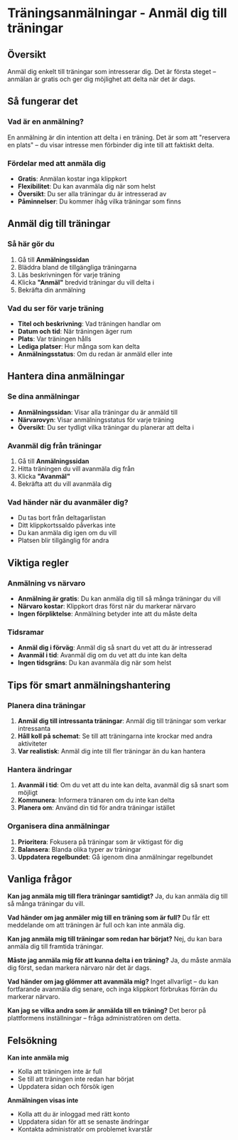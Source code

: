 # Träningsanmälningar - Anmäl dig till träningar

## Översikt

Anmäl dig enkelt till träningar som intresserar dig. Det är första steget – anmälan är gratis och ger dig möjlighet att delta när det är dags.

## Så fungerar det

### Vad är en anmälning?
En anmälning är din intention att delta i en träning. Det är som att "reservera en plats" – du visar intresse men förbinder dig inte till att faktiskt delta.

### Fördelar med att anmäla dig
- **Gratis**: Anmälan kostar inga klippkort
- **Flexibilitet**: Du kan avanmäla dig när som helst
- **Översikt**: Du ser alla träningar du är intresserad av
- **Påminnelser**: Du kommer ihåg vilka träningar som finns

## Anmäl dig till träningar

### Så här gör du
1. Gå till **Anmälningssidan**
2. Bläddra bland de tillgängliga träningarna
3. Läs beskrivningen för varje träning
4. Klicka **"Anmäl"** bredvid träningar du vill delta i
5. Bekräfta din anmälning

### Vad du ser för varje träning
- **Titel och beskrivning**: Vad träningen handlar om
- **Datum och tid**: När träningen äger rum
- **Plats**: Var träningen hålls
- **Lediga platser**: Hur många som kan delta
- **Anmälningsstatus**: Om du redan är anmäld eller inte

## Hantera dina anmälningar

### Se dina anmälningar
- **Anmälningssidan**: Visar alla träningar du är anmäld till
- **Närvarovyn**: Visar anmälningsstatus för varje träning
- **Översikt**: Du ser tydligt vilka träningar du planerar att delta i

### Avanmäl dig från träningar
1. Gå till **Anmälningssidan**
2. Hitta träningen du vill avanmäla dig från
3. Klicka **"Avanmäl"**
4. Bekräfta att du vill avanmäla dig

### Vad händer när du avanmäler dig?
- Du tas bort från deltagarlistan
- Ditt klippkortssaldo påverkas inte
- Du kan anmäla dig igen om du vill
- Platsen blir tillgänglig för andra

## Viktiga regler

### Anmälning vs närvaro
- **Anmälning är gratis**: Du kan anmäla dig till så många träningar du vill
- **Närvaro kostar**: Klippkort dras först när du markerar närvaro
- **Ingen förpliktelse**: Anmälning betyder inte att du måste delta

### Tidsramar
- **Anmäl dig i förväg**: Anmäl dig så snart du vet att du är intresserad
- **Avanmäl i tid**: Avanmäl dig om du vet att du inte kan delta
- **Ingen tidsgräns**: Du kan avanmäla dig när som helst

## Tips för smart anmälningshantering

### Planera dina träningar
1. **Anmäl dig till intressanta träningar**: Anmäl dig till träningar som verkar intressanta
2. **Håll koll på schemat**: Se till att träningarna inte krockar med andra aktiviteter
3. **Var realistisk**: Anmäl dig inte till fler träningar än du kan hantera

### Hantera ändringar
1. **Avanmäl i tid**: Om du vet att du inte kan delta, avanmäl dig så snart som möjligt
2. **Kommunera**: Informera tränaren om du inte kan delta
3. **Planera om**: Använd din tid för andra träningar istället

### Organisera dina anmälningar
1. **Prioritera**: Fokusera på träningar som är viktigast för dig
2. **Balansera**: Blanda olika typer av träningar
3. **Uppdatera regelbundet**: Gå igenom dina anmälningar regelbundet

## Vanliga frågor

**Kan jag anmäla mig till flera träningar samtidigt?**
Ja, du kan anmäla dig till så många träningar du vill.

**Vad händer om jag anmäler mig till en träning som är full?**
Du får ett meddelande om att träningen är full och kan inte anmäla dig.

**Kan jag anmäla mig till träningar som redan har börjat?**
Nej, du kan bara anmäla dig till framtida träningar.

**Måste jag anmäla mig för att kunna delta i en träning?**
Ja, du måste anmäla dig först, sedan markera närvaro när det är dags.

**Vad händer om jag glömmer att avanmäla mig?**
Inget allvarligt – du kan fortfarande avanmäla dig senare, och inga klippkort förbrukas förrän du markerar närvaro.

**Kan jag se vilka andra som är anmälda till en träning?**
Det beror på plattformens inställningar – fråga administratören om detta.

## Felsökning

**Kan inte anmäla mig**
- Kolla att träningen inte är full
- Se till att träningen inte redan har börjat
- Uppdatera sidan och försök igen

**Anmälningen visas inte**
- Kolla att du är inloggad med rätt konto
- Uppdatera sidan för att se senaste ändringar
- Kontakta administratör om problemet kvarstår
